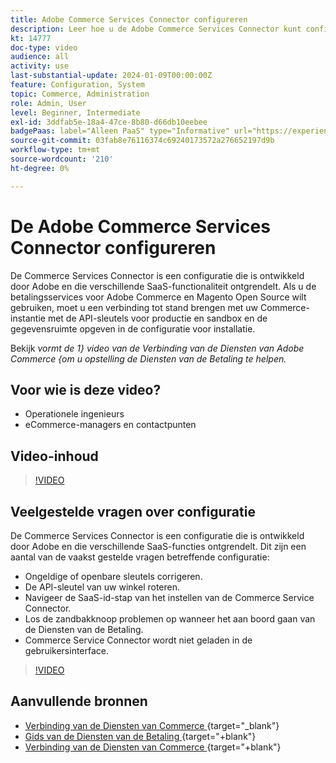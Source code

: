 ```yaml
---
title: Adobe Commerce Services Connector configureren
description: Leer hoe u de Adobe Commerce Services Connector kunt configureren voor gebruik met Commerce SaaS-producten en hoe u algemene problemen kunt oplossen.
kt: 14777
doc-type: video
audience: all
activity: use
last-substantial-update: 2024-01-09T00:00:00Z
feature: Configuration, System
topic: Commerce, Administration
role: Admin, User
level: Beginner, Intermediate
exl-id: 3ddfab5e-18a4-47ce-8b80-d66db10eebee
badgePaas: label="Alleen PaaS" type="Informative" url="https://experienceleague.adobe.com/nl/docs/commerce/user-guides/product-solutions" tooltip="Is alleen van toepassing op Adobe Commerce op Cloud-projecten (door Adobe beheerde PaaS-infrastructuur) en op projecten in het veld."
source-git-commit: 03fab8e76116374c69240173572a276652197d9b
workflow-type: tm+mt
source-wordcount: '210'
ht-degree: 0%

---
```


# De Adobe Commerce Services Connector configureren

De Commerce Services Connector is een configuratie die is ontwikkeld door Adobe en die verschillende SaaS-functionaliteit ontgrendelt. Als u de betalingsservices voor Adobe Commerce en Magento Open Source wilt gebruiken, moet u een verbinding tot stand brengen met uw Commerce-instantie met de API-sleutels voor productie en sandbox en de gegevensruimte opgeven in de configuratie voor installatie.

Bekijk _vormt de 1&rbrace; video van de Verbinding van de Diensten van Adobe Commerce &lbrace;om u opstelling de Diensten van de Betaling te helpen._

## Voor wie is deze video?

- Operationele ingenieurs
- eCommerce-managers en contactpunten

## Video-inhoud

>[!VIDEO](https://video.tv.adobe.com/v/3425958?learn=on)

## Veelgestelde vragen over configuratie

De Commerce Services Connector is een configuratie die is ontwikkeld door Adobe en die verschillende SaaS-functies ontgrendelt. Dit zijn een aantal van de vaakst gestelde vragen betreffende configuratie:

- Ongeldige of openbare sleutels corrigeren.
- De API-sleutel van uw winkel roteren.
- Navigeer de SaaS-id-stap van het instellen van de Commerce Service Connector.
- Los de zandbakknoop problemen op wanneer het aan boord gaan van de Diensten van de Betaling.
- Commerce Service Connector wordt niet geladen in de gebruikersinterface.

>[!VIDEO](https://video.tv.adobe.com/v/3425959?learn=on)

## Aanvullende bronnen

- [ Verbinding van de Diensten van Commerce ](https://experienceleague.adobe.com/docs/commerce-merchant-services/user-guides/integration-services/saas.html?lang=nl-NL){target="_blank"}
- [ Gids van de Diensten van de Betaling ](https://experienceleague.adobe.com/docs/commerce-merchant-services/payment-services/guide-overview.html?lang=nl-NL){target="+blank"}
- [ Verbinding van de Diensten van Commerce ](https://experienceleague.adobe.com/docs/commerce-merchant-services/user-guides/integration-services/saas.html?lang=nl-NL){target="+blank"}
